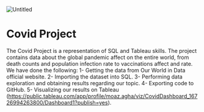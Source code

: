 ![Untitled](https://user-images.githubusercontent.com/115690921/210288014-88c26a6b-ea64-48c6-9f70-cf588769cc62.png)

# Covid Project
The Covid Project is a representation of SQL and Tableau skills. The project contains data about the global pandemic affect on the entire world, from death counts and population infection rate to vaccinations affect and rate.  
We have done the following:
1-	Getting the data from Our World in Data official website.
2-	Importing the dataset into SQL. 
3-	Performing data exploration and obtaining results regarding our topic.
4-	Exporting code to GitHub.
5-	Visualizing our results on Tableau (https://public.tableau.com/app/profile/moaz.agha/viz/CovidDashboard_16726994263800/Dashboard1?publish=yes). 

